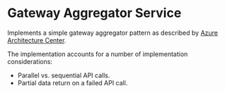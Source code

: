 
# Gateway Aggregator Service

Implements a simple gateway aggregator pattern as described by [Azure Architecture Center](https://learn.microsoft.com/en-us/azure/architecture/patterns/gateway-aggregation).

The implementation accounts for a number of implementation considerations:
- Parallel vs. sequential API calls.
- Partial data return on a failed API call.
